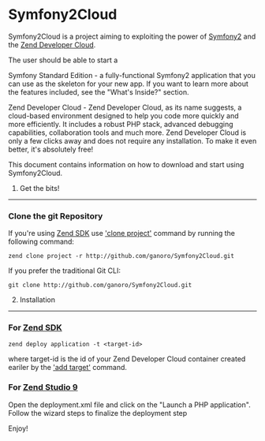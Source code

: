 Symfony2Cloud 
=============

Symfony2Cloud is a project aiming to exploiting the power of 
[Symfony2](http://symfony.com/doc/current/book/installation.html) and 
the [Zend Developer Cloud](http://my.phpcloud.com).

The user should be able to start a   

Symfony Standard Edition - a fully-functional Symfony2 application that you 
can use as the skeleton for your new app. If you want to learn more about 
the features included, see the "What's Inside?" section.

Zend Developer Cloud - Zend Developer Cloud, as its name suggests, a 
cloud-based environment designed to help you code more quickly and more 
efficiently. It includes a robust PHP stack, advanced debugging capabilities, 
collaboration tools and much more. Zend Developer Cloud is only a few clicks 
away and does not require any installation. To make it even better, 
it's absolutely free!

This document contains information on how to download and start using Symfony2Cloud.

1) Get the bits!
----------------

### Clone the git Repository


If you're using [Zend SDK](http://code.google.com/p/zend-sdk/) use 
['clone project'](http://code.google.com/p/zend-sdk/wiki/ManagingProjects#Clone_Project) command 
by running the following command:

	zend clone project -r http://github.com/ganoro/Symfony2Cloud.git

If you prefer the traditional Git CLI:

    git clone http://github.com/ganoro/Symfony2Cloud.git

2) Installation
---------------

### For [Zend SDK](http://code.google.com/p/zend-sdk/)

	zend deploy application -t <target-id>

where target-id is the id of your Zend Developer Cloud container created eariler 
by the ['add target'](http://code.google.com/p/zend-sdk/wiki/ManagingTargets#Adding_a_Target) command. 

### For [Zend Studio 9](http://zend.com/studio)

Open the deployment.xml file and click on the "Launch a PHP application".
Follow the wizard steps to finalize the deployment step

Enjoy!
